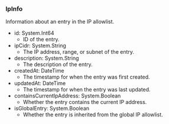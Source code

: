 ### IpInfo
Information about an entry in the IP allowlist.

- id: System.Int64
  - ID of the entry.
- ipCidr: System.String
  - The IP address, range, or subnet of the entry.
- description: System.String
  - The description of the entry.
- createdAt: DateTime
  - The timestamp for when the entry was first created.
- updatedAt: DateTime
  - The timestamp for when the entry was last updated.
- containsCurrentIpAddress: System.Boolean
  - Whether the entry contains the current IP address.
- isGlobalEntry: System.Boolean
  - Whether the entry is inherited from the global IP allowlist.
